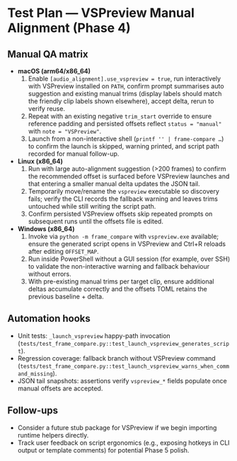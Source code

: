 # Test Plan — VSPreview Manual Alignment (Phase 4)

## Manual QA matrix
- **macOS (arm64/x86_64)**
  1. Enable `[audio_alignment].use_vspreview = true`, run interactively with VSPreview installed on `PATH`, confirm prompt summarises auto suggestion and existing manual trims (display labels should match the friendly clip labels shown elsewhere), accept delta, rerun to verify reuse.
  2. Repeat with an existing negative `trim_start` override to ensure reference padding and persisted offsets reflect `status = "manual"` with `note = "VSPreview"`.
  3. Launch from a non-interactive shell (`printf '' | frame-compare …`) to confirm the launch is skipped, warning printed, and script path recorded for manual follow-up.
- **Linux (x86_64)**
  1. Run with large auto-alignment suggestion (>200 frames) to confirm the recommended offset is surfaced before VSPreview launches and that entering a smaller manual delta updates the JSON tail.
  2. Temporarily move/rename the `vspreview` executable so discovery fails; verify the CLI records the fallback warning and leaves trims untouched while still writing the script path.
  3. Confirm persisted VSPreview offsets skip repeated prompts on subsequent runs until the offsets file is edited.
- **Windows (x86_64)**
  1. Invoke via `python -m frame_compare` with `vspreview.exe` available; ensure the generated script opens in VSPreview and Ctrl+R reloads after editing `OFFSET_MAP`.
  2. Run inside PowerShell without a GUI session (for example, over SSH) to validate the non-interactive warning and fallback behaviour without errors.
  3. With pre-existing manual trims per target clip, ensure additional deltas accumulate correctly and the offsets TOML retains the previous baseline + delta.

## Automation hooks
- Unit tests: `_launch_vspreview` happy-path invocation (`tests/test_frame_compare.py::test_launch_vspreview_generates_script`).
- Regression coverage: fallback branch without VSPreview command (`tests/test_frame_compare.py::test_launch_vspreview_warns_when_command_missing`).
- JSON tail snapshots: assertions verify `vspreview_*` fields populate once manual offsets are accepted.

## Follow-ups
- Consider a future stub package for VSPreview if we begin importing runtime helpers directly.
- Track user feedback on script ergonomics (e.g., exposing hotkeys in CLI output or template comments) for potential Phase 5 polish.
